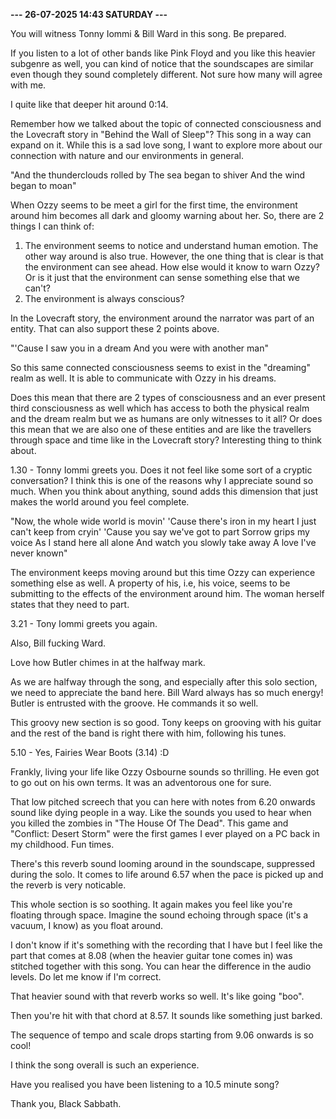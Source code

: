 <b>--- 26-07-2025 14:43 SATURDAY ---</b>

You will witness Tonny Iommi & Bill Ward in this song. Be prepared.

If you listen to a lot of other bands like Pink Floyd and you like this heavier subgenre as well, you can kind of notice that the soundscapes are similar even though they sound completely different. Not sure how many will agree with me.

I quite like that deeper hit around 0:14.

Remember how we talked about the topic of connected consciousness and the Lovecraft story in "Behind the Wall of Sleep"? This song in a way can expand on it. While this is a sad love song, I want to explore more about our connection with nature and our environments in general.

"And the thunderclouds rolled by
The sea began to shiver
And the wind began to moan"

When Ozzy seems to be meet a girl for the first time, the environment around him becomes all dark and gloomy warning about her. So, there are 2 things I can think of:
1. The environment seems to notice and understand human emotion. The other way around is also true. However, the one thing that is clear is that the environment can see ahead. How else would it know to warn Ozzy? Or is it just that the environment can sense something else that we can't?
2. The environment is always conscious?

In the Lovecraft story, the environment around the narrator was part of an entity. That can also support these 2 points above.

"'Cause I saw you in a dream
And you were with another man"

So this same connected consciousness seems to exist in the "dreaming" realm as well. It is able to communicate with Ozzy in his dreams.

Does this mean that there are 2 types of consciousness and an ever present third consciousness as well which has access to both the physical realm and the dream realm but we as humans are only witnesses to it all? Or does this mean that we are also one of these entities and are like the travellers through space and time like in the Lovecraft story? Interesting thing to think about.

1.30 - Tonny Iommi greets you. Does it not feel like some sort of a cryptic conversation? I think this is one of the reasons why I appreciate sound so much. When you think about anything, sound adds this dimension that just makes the world around you feel complete.

"Now, the whole wide world is movin'
'Cause there's iron in my heart
I just can't keep from cryin'
'Cause you say we've got to part
Sorrow grips my voice
As I stand here all alone
And watch you slowly take away
A love I've never known"

The environment keeps moving around but this time Ozzy can experience something else as well. A property of his, i.e, his voice, seems to be submitting to the effects of the environment around him. The woman herself states that they need to part.

3.21 - Tony Iommi greets you again.

Also, Bill fucking Ward.

Love how Butler chimes in at the halfway mark.

As we are halfway through the song, and especially after this solo section, we need to appreciate the band here. Bill Ward always has so much energy! Butler is entrusted with the groove. He commands it so well.

This groovy new section is so good. Tony keeps on grooving with his guitar and the rest of the band is right there with him, following his tunes.

5.10 - Yes, Fairies Wear Boots (3.14) :D

Frankly, living your life like Ozzy Osbourne sounds so thrilling. He even got to go out on his own terms. It was an adventorous one for sure.

That low pitched screech that you can here with notes from 6.20 onwards sound like dying people in a way. Like the sounds you used to hear when you killed the zombies in "The House Of The Dead". This game and "Conflict: Desert Storm" were the first games I ever played on a PC back in my childhood. Fun times.

There's this reverb sound looming around in the soundscape, suppressed during the solo. It comes to life around 6.57 when the pace is picked up and the reverb is very noticable.

This whole section is so soothing. It again makes you feel like you're floating through space. Imagine the sound echoing through space (it's a vacuum, I know) as you float around.

I don't know if it's something with the recording that I have but I feel like the part that comes at 8.08 (when the heavier guitar tone comes in) was stitched together with this song. You can hear the difference in the audio levels. Do let me know if I'm correct.

That heavier sound with that reverb works so well. It's like going "boo". 

Then you're hit with that chord at 8.57. It sounds like something just barked.

The sequence of tempo and scale drops starting from 9.06 onwards is so cool!

I think the song overall is such an experience.

Have you realised you have been listening to a 10.5 minute song?

Thank you, Black Sabbath.